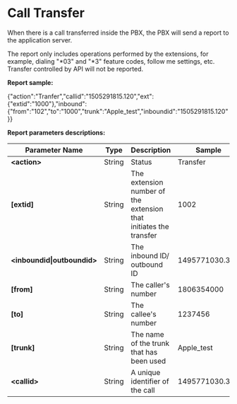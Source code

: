 # Call Transfer

When there is a call transferred inside the PBX, the PBX will send a report to the application server.

The report only includes operations performed by the extensions, for example, dialing "\*03" and "\*3" feature codes, follow me settings, etc. Transfer controlled by API will not be reported.

**Report sample:**

{"action":"Tranfer","callid":"1505291815.120","ext":{"extid":"1000"},"inbound":{"from":"102","to":"1000","trunk":"Apple\_test","inboundid":"1505291815.120"}}

**Report parameters descriptions:**

| **Parameter Name** | **Type** | **Description** | **Sample** |
| --- | --- | --- | --- |
| **&lt;action&gt;** | String | Status | Transfer |
| **\[extid\]** | String | The extension number of the extension that initiates the transfer | 1002 |
| **&lt;inboundid&#124;outboundid&gt;** | String | The inbound ID/ outbound ID | 1495771030.366 |
| **\[from\]** | String | The caller's number | 1806354000 |
| **\[to\]** | String | The callee's number | 1237456 |
| **\[trunk\]** | String | The name of the trunk that has been used | Apple\_test |
| **&lt;callid&gt;** | String | A unique identifier of the call | 1495771030.365 |



